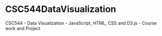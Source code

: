 # CSC544DataVisualization
CSC544 - Data Visualization - JavaScript, HTML, CSS and D3.js - Course work and Project 
